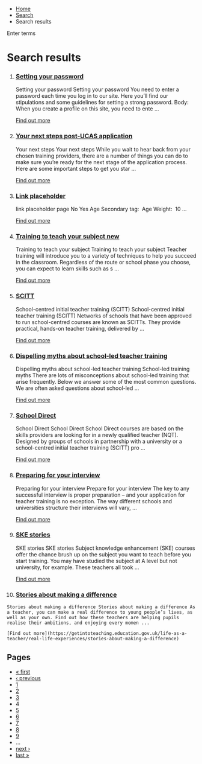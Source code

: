 *   [Home](/)
*   [Search](/search)
*   Search results

Enter terms 

Search results
==============

1.  ### [Setting your password](https://getintoteaching.education.gov.uk/setting-your-password)
    
    Setting your password Setting your password You need to enter a password each time you log in to our site. Here you’ll find our stipulations and some guidelines for setting a strong password. Body:  When you create a profile on this site, you need to ente ...
    
    [Find out more](https://getintoteaching.education.gov.uk/setting-your-password)
    
2.  ### [Your next steps post-UCAS application](https://getintoteaching.education.gov.uk/%3Cfront%3E/your-next-steps-post-ucas-application)
    
    Your next steps Your next steps While you wait to hear back from your chosen training providers, there are a number of things you can do to make sure you’re ready for the next stage of the application process. Here are some important steps to get you star ...
    
    [Find out more](https://getintoteaching.education.gov.uk/%3Cfront%3E/your-next-steps-post-ucas-application)
    
3.  ### [Link placeholder](https://getintoteaching.education.gov.uk/link-placeholder)
    
    link placeholder page No Yes Age Secondary tag:  Age Weight:  10 ...
    
    [Find out more](https://getintoteaching.education.gov.uk/link-placeholder)
    
4.  ### [Training to teach your subject new](https://getintoteaching.education.gov.uk/explore-my-options/training-to-teach-your-subject)
    
    Training to teach your subject Training to teach your subject Teacher training will introduce you to a variety of techniques to help you succeed in the classroom. Regardless of the route or school phase you choose, you can expect to learn skills such as s ...
    
    [Find out more](https://getintoteaching.education.gov.uk/explore-my-options/training-to-teach-your-subject)
    
5.  ### [SCITT](https://getintoteaching.education.gov.uk/explore-my-options/teacher-training-routes/school-led-training/scitt)
    
    School-centred initial teacher training (SCITT) School-centred initial teacher training (SCITT) Networks of schools that have been approved to run school-centred courses are known as SCITTs. They provide practical, hands-on teacher training, delivered by ...
    
    [Find out more](https://getintoteaching.education.gov.uk/explore-my-options/teacher-training-routes/school-led-training/scitt)
    
6.  ### [Dispelling myths about school-led teacher training](https://getintoteaching.education.gov.uk/explore-my-options/teacher-training-routes/school-led-training/dispelling-myths-about-school-led-teacher-training)
    
    Dispelling myths about school-led teacher training School-led training myths There are lots of misconceptions about school-led training that arise frequently. Below we answer some of the most common questions. We are often asked questions about school-led ...
    
    [Find out more](https://getintoteaching.education.gov.uk/explore-my-options/teacher-training-routes/school-led-training/dispelling-myths-about-school-led-teacher-training)
    
7.  ### [School Direct](https://getintoteaching.education.gov.uk/explore-my-options/teacher-training-routes/school-led-training/school-direct)
    
    School Direct School Direct School Direct courses are based on the skills providers are looking for in a newly qualified teacher (NQT). Designed by groups of schools in partnership with a university or a school-centred initial teacher training (SCITT) pro ...
    
    [Find out more](https://getintoteaching.education.gov.uk/explore-my-options/teacher-training-routes/school-led-training/school-direct)
    
8.  ### [Preparing for your interview](https://getintoteaching.education.gov.uk/how-to-apply/preparing-for-your-interview)
    
    Preparing for your interview Prepare for your interview The key to any successful interview is proper preparation – and your application for teacher training is no exception. The way different schools and universities structure their interviews will vary, ...
    
    [Find out more](https://getintoteaching.education.gov.uk/how-to-apply/preparing-for-your-interview)
    
9.  ### [SKE stories](https://getintoteaching.education.gov.uk/explore-my-options/teacher-training-routes/subject-knowledge-enhancement-ske-courses/ske-stories)
    
    SKE stories SKE stories Subject knowledge enhancement (SKE) courses offer the chance brush up on the subject you want to teach before you start training. You may have studied the subject at A level but not university, for example. These teachers all took ...
    
    [Find out more](https://getintoteaching.education.gov.uk/explore-my-options/teacher-training-routes/subject-knowledge-enhancement-ske-courses/ske-stories)
    
10.  ### [Stories about making a difference](https://getintoteaching.education.gov.uk/life-as-a-teacher/real-life-experiences/stories-about-making-a-difference)
    
    Stories about making a difference Stories about making a difference As a teacher, you can make a real difference to young people’s lives, as well as your own. Find out how these teachers are helping pupils realise their ambitions, and enjoying every momen ...
    
    [Find out more](https://getintoteaching.education.gov.uk/life-as-a-teacher/real-life-experiences/stories-about-making-a-difference)
    

Pages
-----

*   [« first](/search/site "Go to first page")
*   [‹ previous](/search/site?page=2 "Go to previous page")
*   [1](/search/site "Go to page 1")
*   [2](/search/site?page=1 "Go to page 2")
*   [3](/search/site?page=2 "Go to page 3")
*   4
*   [5](/search/site?page=4 "Go to page 5")
*   [6](/search/site?page=5 "Go to page 6")
*   [7](/search/site?page=6 "Go to page 7")
*   [8](/search/site?page=7 "Go to page 8")
*   [9](/search/site?page=8 "Go to page 9")
*   …
*   [next ›](/search/site?page=4 "Go to next page")
*   [last »](/search/site?page=1032 "Go to last page")